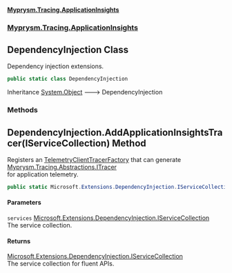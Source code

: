#### [Myprysm.Tracing.ApplicationInsights](index.md 'index')
### [Myprysm.Tracing.ApplicationInsights](index.md#Myprysm_Tracing_ApplicationInsights 'Myprysm.Tracing.ApplicationInsights')
## DependencyInjection Class
Dependency injection extensions.  
```csharp
public static class DependencyInjection
```

Inheritance [System.Object](https://docs.microsoft.com/en-us/dotnet/api/System.Object 'System.Object') &#129106; DependencyInjection  
### Methods
<a name='Myprysm_Tracing_ApplicationInsights_DependencyInjection_AddApplicationInsightsTracer(Microsoft_Extensions_DependencyInjection_IServiceCollection)'></a>
## DependencyInjection.AddApplicationInsightsTracer(IServiceCollection) Method
Registers an [TelemetryClientTracerFactory](Myprysm_Tracing_ApplicationInsights_TelemetryClientTracerFactory.md 'Myprysm.Tracing.ApplicationInsights.TelemetryClientTracerFactory') that can generate [Myprysm.Tracing.Abstractions.ITracer](https://docs.microsoft.com/en-us/dotnet/api/Myprysm.Tracing.Abstractions.ITracer 'Myprysm.Tracing.Abstractions.ITracer')  
for application telemetry.  
```csharp
public static Microsoft.Extensions.DependencyInjection.IServiceCollection AddApplicationInsightsTracer(this Microsoft.Extensions.DependencyInjection.IServiceCollection services);
```
#### Parameters
<a name='Myprysm_Tracing_ApplicationInsights_DependencyInjection_AddApplicationInsightsTracer(Microsoft_Extensions_DependencyInjection_IServiceCollection)_services'></a>
`services` [Microsoft.Extensions.DependencyInjection.IServiceCollection](https://docs.microsoft.com/en-us/dotnet/api/Microsoft.Extensions.DependencyInjection.IServiceCollection 'Microsoft.Extensions.DependencyInjection.IServiceCollection')  
The service collection.
  
#### Returns
[Microsoft.Extensions.DependencyInjection.IServiceCollection](https://docs.microsoft.com/en-us/dotnet/api/Microsoft.Extensions.DependencyInjection.IServiceCollection 'Microsoft.Extensions.DependencyInjection.IServiceCollection')  
The service collection for fluent APIs.
  
